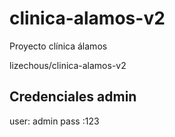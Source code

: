 # clinica-alamos-v2
Proyecto clínica álamos

lizechous/clinica-alamos-v2

Credenciales admin
---------------------
user: admin
pass :123
